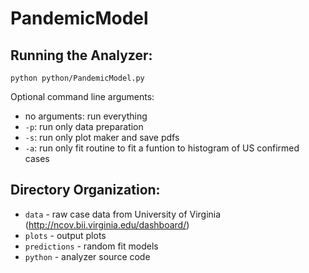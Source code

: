# PandemicModel

## Running the Analyzer:

`python python/PandemicModel.py`

Optional command line arguments:
*  no arguments: run everything
* `-p`: run only data preparation
* `-s`: run only plot maker and save pdfs
* `-a`: run only fit routine to fit a funtion to histogram of US confirmed cases 

## Directory Organization:
* `data` - raw case data from University of Virginia (http://ncov.bii.virginia.edu/dashboard/) 
* `plots` - output plots
* `predictions` - random fit models
* `python` - analyzer source code 

